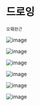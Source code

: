 드로잉 
======

`오훼완근`

![image](https://user-images.githubusercontent.com/30430227/149293741-27783fe9-acc9-469b-8919-8ac6c94b0059.png)

![image](https://user-images.githubusercontent.com/30430227/149293179-2cb90564-f2bb-4011-b125-2876c354d4be.png)

![image](https://user-images.githubusercontent.com/30430227/149293210-321753ea-d285-40fc-9ee1-8ec666a22e8d.png)

![image](https://user-images.githubusercontent.com/30430227/149293235-86be9452-d511-416e-913d-fa2d472c0912.png)

![image](https://user-images.githubusercontent.com/30430227/149792366-40857aee-5ade-45c4-8d69-5391ad852d7c.png)

![image](https://user-images.githubusercontent.com/30430227/149795197-aa58e1e0-2cdf-4c33-ba1f-e2678c0c01c8.png)
